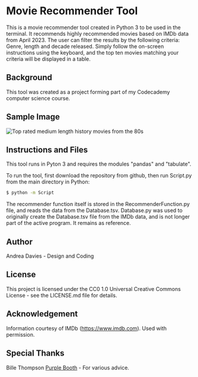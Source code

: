 # Movie Recommender Tool

This is a movie recommender tool created in Python 3 to be used in the terminal.
It recommends highly recommended movies based on IMDb data from April 2023. The user can filter the results by the following criteria: Genre, length and decade released.
Simply follow the on-screen instructions using the keyboard, and the top ten movies matching your criteria will be displayed in a table.

## Background

This tool was created as a project forming part of my Codecademy computer science course.

## Sample Image

![Top rated medium length history movies from the 80s](https://github.com/AndreaDavies228/Movie-Recommeder/blob/main/Movies.jpg)

## Instructions and Files

This tool runs in Pyton 3 and requires the modules "pandas" and "tabulate".

To run the tool, first download the repository from github, then run Script.py from the main directory in Python:

```bash
$ python -m Script
```

The recommender function itself is stored in the RecommenderFunction.py file, and reads the data from the Database.tsv.
Database.py was used to originally create the Database.tsv file from the IMDb data, and is not longer part of the active program. It remains as reference.

## Author

Andrea Davies - Design and Coding

## License 

This project is licensed under the CC0 1.0 Universal Creative Commons License - see the LICENSE.md file for details.

## Acknowledgement

Information courtesy of
IMDb
(https://www.imdb.com).
Used with permission.

## Special Thanks

Bille Thompson [Purple Booth](https://github.com/PurpleBooth) - For various advice.
